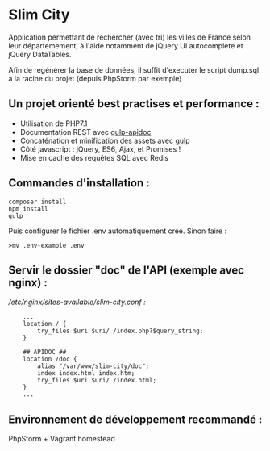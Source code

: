 # Slim City

Application permettant de rechercher (avec tri) les villes de France selon leur départemement, à l'aide notamment de jQuery UI autocomplete et jQuery DataTables.
  
Afin de regénérer la base de données, il suffit d'executer le script dump.sql à la racine du projet (depuis PhpStorm par exemple)

## Un projet orienté best practises et performance :
- Utilisation de PHP7.1
- Documentation REST avec [gulp-apidoc](https://www.npmjs.com/package/gulp-apidoc)
- Concaténation et minification des assets avec [gulp](https://www.npmjs.com/package/gulp)
- Côté javascript : jQuery, ES6, Ajax, et Promises !
- Mise en cache des requêtes SQL avec Redis

## Commandes d'installation :

    composer install
    npm install
    gulp

Puis configurer le fichier .env automatiquement créé. Sinon faire :
    
    >mv .env-example .env

## Servir le dossier "doc" de l'API (exemple avec nginx) :

_/etc/nginx/sites-available/slim-city.conf :_
        
        ...
        location / {
            try_files $uri $uri/ /index.php?$query_string;
        }
    
        ## APIDOC ##
        location /doc {
            alias "/var/www/slim-city/doc";
            index index.html index.htm;
            try_files $uri $uri/ /index.html;
        }
        ...
    
## Environnement de développement recommandé : 
PhpStorm + Vagrant homestead

